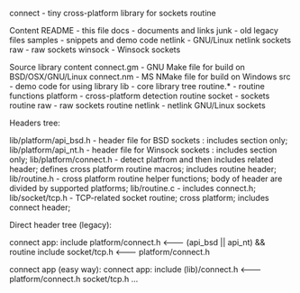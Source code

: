 
 connect - tiny cross-platform library for sockets routine

  Content
	README   -  this file
	docs     -  documents and links
	junk     -  old legacy files
	samples  -  snippets and demo code
		netlink  -  GNU/Linux netlink sockets
		raw      -  raw sockets
		winsock  -  Winsock sockets

  Source library content
	connect.gm  -  GNU Make file for build on BSD/OSX/GNU/Linux
	connect.nm  -  MS NMake file for build on Windows
	src         -  demo code for using library
	lib         -  core library tree
		routine.*  -  routine functions
		platform   -  cross-platform detection routine
		socket     -  sockets routine
		raw        -  raw sockets routine
		netlink    -  netlink GNU/Linux sockets

<section in progress>
Headers tree:

lib/platform/api_bsd.h  -  header file for BSD sockets     : includes section only;
lib/platform/api_nt.h   -  header file for Winsock sockets : includes section only;
	lib/platform/connect.h  -  detect platfrom and then includes related header; defines cross platform routine macros; includes routine header;
			lib/routine.h  -  cross platform routine helper functions; body of header are divided by supported platforms;
			lib/routine.c  -  includes connect.h;
			lib/socket/tcp.h  -  TCP-related socket routine; cross platform; includes connect header;

Direct header tree (legacy):

connect app:
  include platform/connect.h  <---  (api_bsd || api_nt) && routine
  include socket/tcp.h        <---  platform/connect.h

connect app (easy way):
connect app:
  include (lib)/connect.h  <---  platform/connect.h socket/tcp.h ...

